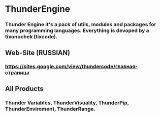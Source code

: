 # ThunderEngine
### Thunder Engine it's a pack of utils, modules and packages for many programming languages. Everything is devoped by a tixonochek (tixcode). 

## Web-Site (RUSSIAN)
### https://sites.google.com/view/thundercode/главная-страница

## All Products
### Thunder Variables, ThunderVisuality, ThunderPip, ThunderEnviroment, ThunderRange.
